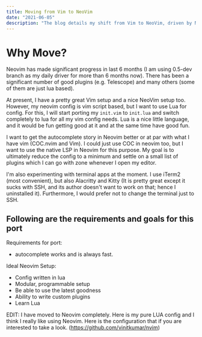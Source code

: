 ```yaml
---
title: Moving from Vim to NeoVim
date: "2021-06-05"
description: "The blog details my shift from Vim to NeoVim, driven by NeoVim's recent progress and enhanced plugin support. Motivated to use Lua for configuration, the author aims for efficient autocomplete with native LSP, a modular setup, and the ability to write custom plugins. The post touches on terminal app experimentation and concludes with the successful transition, sharing the author's NeoVim configuration on GitHub: [https://github.com/vinitkumar/nvim](https://github.com/vinitkumar/nvim)."
---
```


# Why Move?

Neovim has made significant progress in last 6 months (I am using 0.5-dev branch as my daily driver for more than 6 months now).
There has been a significant number of good plugins (e.g. Telescope) and many others (some of them are just lua based).

At present, I have a pretty great Vim setup and a nice NeoVim setup too. However, my neovim config is vim script based, but I want to use Lua for config. For this, I will start porting my `init.vim` to `init.lua` and switch completely to lua for all my vim config needs.
Lua is a nice little language, and it would be fun getting good at it and at the same time have good fun.

I want to get the autocomplete story in Neovim better or at par with what I have vim (COC.nvim and Vim). I could just use COC in neovim too, but I want to use the native LSP in Neovim for this purpose. My goal is to ultimately reduce the config to a minimum and settle on a small list of plugins which I can go with zone whenever I open my editor.

I'm also experimenting with terminal apps at the moment. I use iTerm2 (most convenient), but also Alacritty and Kitty (It is pretty great except it sucks with SSH, and its author doesn't want to work on that; hence I uninstalled it). Furthermore, I would  prefer not to change the terminal just to SSH.

## Following are the requirements and goals for this port

Requirements for port:
- autocomplete works and is always fast.

Ideal Neovim Setup:

- Config written in lua
- Modular, programmable setup
- Be able to use the latest goodness
- Ability to write custom plugins
- Learn Lua

EDIT: I have moved to Neovim completely. Here is my pure LUA config and I think I really like using Neovim. Here is the configuration that if you are interested to take a look. (https://github.com/vinitkumar/nvim)


